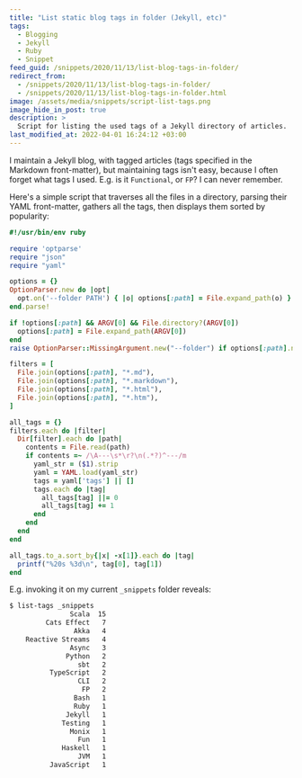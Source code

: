 ```yaml
---
title: "List static blog tags in folder (Jekyll, etc)"
tags:
  - Blogging
  - Jekyll
  - Ruby
  - Snippet
feed_guid: /snippets/2020/11/13/list-blog-tags-in-folder/
redirect_from:
  - /snippets/2020/11/13/list-blog-tags-in-folder/
  - /snippets/2020/11/13/list-blog-tags-in-folder.html
image: /assets/media/snippets/script-list-tags.png
image_hide_in_post: true
description: >
  Script for listing the used tags of a Jekyll directory of articles.
last_modified_at: 2022-04-01 16:24:12 +03:00
---
```


I maintain a Jekyll blog, with tagged articles (tags specified in the Markdown front-matter), but maintaining tags isn't easy, because I often forget what tags I used. E.g. is it `Functional`, or `FP`? I can never remember.

Here's a simple script that traverses all the files in a directory, parsing their YAML front-matter, gathers all the tags, then displays them sorted by popularity:

```ruby
#!/usr/bin/env ruby

require 'optparse'
require "json"
require "yaml"

options = {}
OptionParser.new do |opt|
  opt.on('--folder PATH') { |o| options[:path] = File.expand_path(o) }
end.parse!

if !options[:path] && ARGV[0] && File.directory?(ARGV[0])
  options[:path] = File.expand_path(ARGV[0])
end
raise OptionParser::MissingArgument.new("--folder") if options[:path].nil?

filters = [
  File.join(options[:path], "*.md"),
  File.join(options[:path], "*.markdown"),
  File.join(options[:path], "*.html"),
  File.join(options[:path], "*.htm"),
]

all_tags = {}
filters.each do |filter|
  Dir[filter].each do |path|
    contents = File.read(path)
    if contents =~ /\A---\s*\r?\n(.*?)^---/m
      yaml_str = ($1).strip
      yaml = YAML.load(yaml_str)
      tags = yaml['tags'] || []
      tags.each do |tag|
        all_tags[tag] ||= 0
        all_tags[tag] += 1
      end
    end
  end
end

all_tags.to_a.sort_by{|x| -x[1]}.each do |tag|
  printf("%20s %3d\n", tag[0], tag[1])
end
```

E.g. invoking it on my current `_snippets` folder reveals:

```sh
$ list-tags _snippets
               Scala  15
         Cats Effect   7
                Akka   4
    Reactive Streams   4
               Async   3
              Python   2
                 sbt   2
          TypeScript   2
                 CLI   2
                  FP   2
                Bash   1
                Ruby   1
              Jekyll   1
             Testing   1
               Monix   1
                 Fun   1
             Haskell   1
                 JVM   1
          JavaScript   1
```